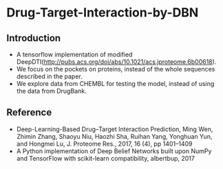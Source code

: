 # Drug-Target-Interaction-by-DBN
## Introduction
- A tensorflow implementation of modified DeepDTI(http://pubs.acs.org/doi/abs/10.1021/acs.jproteome.6b00618).
- We focus on the pockets on proteins, instead of the whole sequences described in the paper.
- We explore data from CHEMBL for testing the model, instead of using the data from DrugBank.
## Reference
- Deep-Learning-Based Drug–Target Interaction Prediction, Ming Wen, Zhimin Zhang, Shaoyu Niu, Haozhi Sha, Ruihan Yang, Yonghuan Yun, and Hongmei Lu, J. Proteome Res., 2017, 16 (4), pp 1401–1409
- A Python implementation of Deep Belief Networks built upon NumPy and TensorFlow with scikit-learn compatibility, albertbup, 2017
